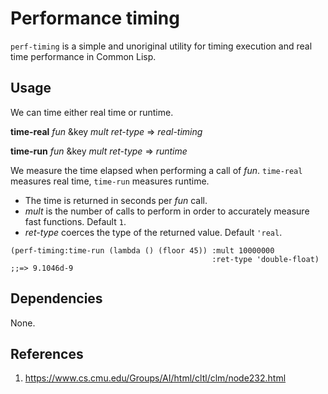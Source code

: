 # Performance timing
`perf-timing` is a simple and unoriginal utility for timing execution and real
time performance in Common Lisp.

## Usage
We can time either real time or runtime.

**time-real** *fun* &key *mult* *ret-type* => *real-timing*

**time-run** *fun* &key *mult* *ret-type* => *runtime*

We measure the time elapsed when performing a call of *fun*. `time-real`
measures real time, `time-run` measures runtime.

* The time is returned in seconds per *fun* call.
* *mult* is the number of calls to perform in order to accurately measure
  fast functions. Default `1`.
* *ret-type* coerces the type of the returned value. Default `'real`.

```common-lisp
(perf-timing:time-run (lambda () (floor 45)) :mult 10000000 
                                             :ret-type 'double-float)
;;=> 9.1046d-9
```

## Dependencies
None.

## References
1. https://www.cs.cmu.edu/Groups/AI/html/cltl/clm/node232.html
